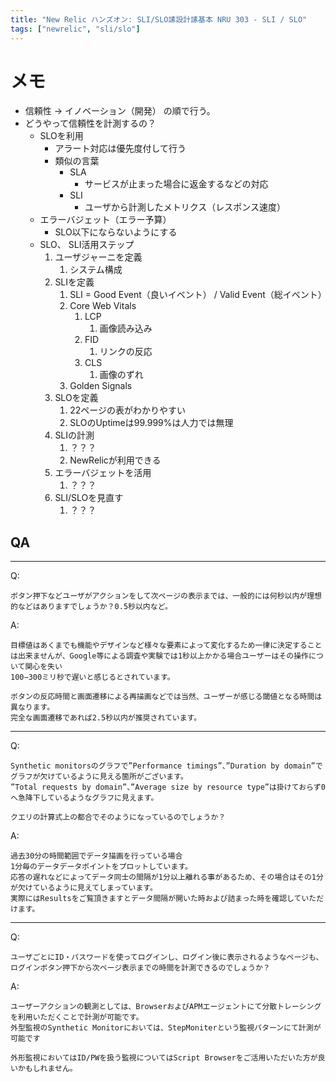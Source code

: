 ```yaml
---
title: "New Relic ハンズオン: SLI/SLO䛾設計䛾基本 NRU 303 - SLI / SLO"
tags: ["newrelic", "sli/slo"]
---
```


# メモ
- 信頼性 → イノベーション（開発） の順で行う。
- どうやって信頼性を計測するの？
    - SLOを利用
        - アラート対応は優先度付して行う
        - 類似の言葉
            - SLA
                - サービスが止まった場合に返金するなどの対応
            - SLI
                - ユーザから計測したメトリクス（レスポンス速度）
    - エラーバジェット（エラー予算）
        - SLO以下にならないようにする
    - SLO、 SLI活用ステップ
        1. ユーザジャーニを定義
            1. システム構成
        2.  SLIを定義
            1.  SLI = Good Event（良いイベント） / Valid Event（総イベント）
            2. Core Web Vitals
                1. LCP
                    1. 画像読み込み
                2. FID
                    1. リンクの反応
                3. CLS
                    1. 画像のずれ
            3. Golden Signals
        3. SLOを定義
            1. 22ページの表がわかりやすい
            2. SLOのUptimeは99.999%は人力では無理
        4.  SLIの計測
            1. ？？？
            2. NewRelicが利用できる
        5. エラーバジェットを活用
            1. ？？？
        6.  SLI/SLOを見直す
            1. ？？？

## QA

---

Q:
```
ボタン押下などユーザがアクションをして次ページの表示までは、一般的には何秒以内が理想的などはありますでしょうか？0.5秒以内など。
```

A:
```
目標値はあくまでも機能やデザインなど様々な要素によって変化するため一律に決定することは出来ませんが、Google等による調査や実験では1秒以上かかる場合ユーザーはその操作について関心を失い
100−300ミリ秒で遅いと感じるとされています。

ボタンの反応時間と画面遷移による再描画などでは当然、ユーザーが感じる閾値となる時間は異なります。
完全な画面遷移であれば2.5秒以内が推奨されています。
```

---

Q:
```
Synthetic monitorsのグラフで”Performance timings”、”Duration by domain”でグラフが欠けているように見える箇所がございます。
”Total requests by domain”、”Average size by resource type”は掛けておらず0へ急降下しているようなグラフに見えます。

クエリの計算式上の都合でそのようになっているのでしょうか？
```

A:
```
過去30分の時間範囲でデータ描画を行っている場合
1分毎のデータデータポイントをプロットしています。
応答の遅れなどによってデータ同士の間隔が1分以上離れる事があるため、その場合はその1分が欠けているように見えてしまっています。
実際にはResultsをご覧頂きますとデータ間隔が開いた時および詰まった時を確認していただけます。
```

---

Q:
```
ユーザごとにID・パスワードを使ってログインし、ログイン後に表示されるようなページも、ログインボタン押下から次ページ表示までの時間を計測できるのでしょうか？
```

A:
```
ユーザーアクションの観測としては、BrowserおよびAPMエージェントにて分散トレーシングを利用いただくことで計測が可能です。
外型監視のSynthetic Monitorにおいては、StepMoniterという監視パターンにて計測が可能です

外形監視においてはID/PWを扱う監視についてはScript Browserをご活用いただいた方が良いかもしれません。
```